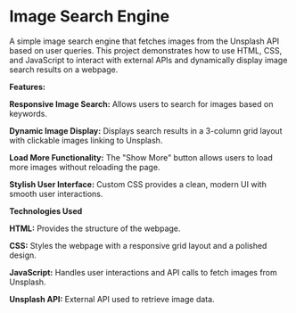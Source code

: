 # Image Search Engine
A simple image search engine that fetches images from the Unsplash API based on user queries. This project demonstrates how to use HTML, CSS, and JavaScript to interact with external APIs and dynamically display image search results on a webpage.

**Features:**

**Responsive Image Search:** Allows users to search for images based on keywords.

**Dynamic Image Display:** Displays search results in a 3-column grid layout with clickable images linking to Unsplash.

**Load More Functionality:** The "Show More" button allows users to load more images without reloading the page.

**Stylish User Interface:** Custom CSS provides a clean, modern UI with smooth user interactions.

**Technologies Used**

**HTML:** Provides the structure of the webpage.

**CSS:** Styles the webpage with a responsive grid layout and a polished design.

**JavaScript:** Handles user interactions and API calls to fetch images from Unsplash.

**Unsplash API:** External API used to retrieve image data.
